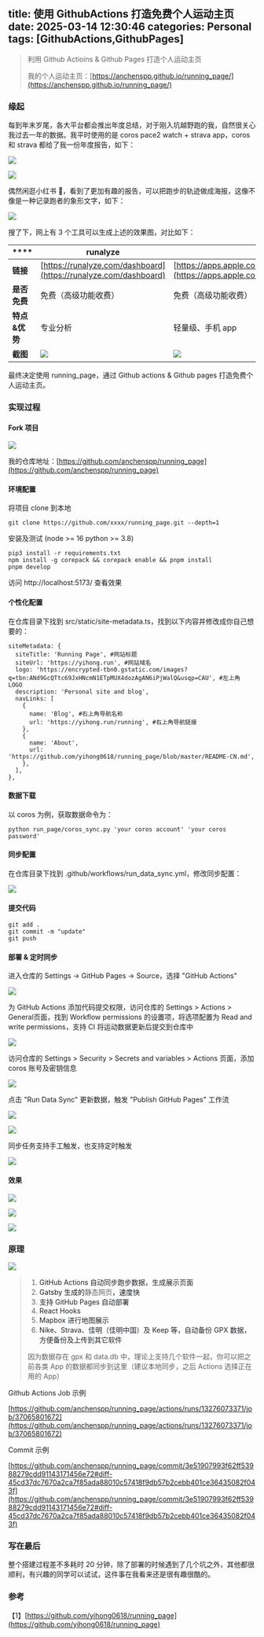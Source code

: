 title: 使用 GithubActions 打造免费个人运动主页
date: 2025-03-14 12:30:46
categories: Personal
tags: [GithubActions,GithubPages]
---
> 利用 Github Actioins & Github Pages 打造个人运动主页
>
> 我的个人运动主页：[https://anchenspp.github.io/running_page/](https://anchenspp.github.io/running_page/)

<!--more-->

### 缘起
每到年末岁尾，各大平台都会推出年度总结，对于刚入坑越野跑的我，自然很关心我过去一年的数据。我平时使用的是 coros pace2 watch + strava app，coros 和 strava 都给了我一份年度报告，如下：

![](使用GithubActions搭建免费个人运动主页/coros.png)

![](使用GithubActions搭建免费个人运动主页/strava.png)

偶然闲逛小红书 🍠，看到了更加有趣的报告，可以把跑步的轨迹做成海报，这像不像是一种记录跑者的象形文字，如下：

![](使用GithubActions搭建免费个人运动主页/redbook.png)

搜了下，网上有 3 个工具可以生成上述的效果图，对比如下：

| **** | **runalyze**                                                     | **dashclip**                                                                                               | **running_page**                                                                         |
| --- |------------------------------------------------------------------|------------------------------------------------------------------------------------------------------------|------------------------------------------------------------------------------------------|
| **链接** | [https://runalyze.com/dashboard](https://runalyze.com/dashboard) | [https://apps.apple.com/lu/app/dashclip/id6479593003](https://apps.apple.com/lu/app/dashclip/id6479593003) | [https://github.com/yihong0618/running_page](https://github.com/yihong0618/running_page) |
| **是否免费** | 免费（高级功能收费）                                                       | 免费（高级功能收费）                                                                                                 | 免费（开源）                                                                                   |
| **特点&优势** | 专业分析                                                             | 轻量级、手机 app                                                                                                 | 公开访问、自动同步                                                                                |
| **截图** | ![](使用GithubActions搭建免费个人运动主页/runalyze.png)                      | ![](使用GithubActions搭建免费个人运动主页/dashclip.png)                                                                | ![](使用GithubActions搭建免费个人运动主页/running_page.png)                                          |


最终决定使用 running_page，通过 Github actions & Github pages 打造免费个人运动主页。

### 实现过程
#### Fork 项目
![](使用GithubActions搭建免费个人运动主页/fork.png)

我的仓库地址：[https://github.com/anchenspp/running_page](https://github.com/anchenspp/running_page)

#### 环境配置
<font style="color:rgb(25, 27, 31);">将项目 clone 到本地</font>

```shell
git clone https://github.com/xxxx/running_page.git --depth=1
```

<font style="color:rgb(25, 27, 31);">安装及测试 (node >= 16 python >= 3.8)</font>

```shell
pip3 install -r requirements.txt
npm install -g corepack && corepack enable && pnpm install
pnpm develop
```

<font style="color:rgb(25, 27, 31);">访问 http://localhost:5173/ 查看效果</font>

#### <font style="color:rgb(25, 27, 31);">个性化配置</font>
<font style="color:rgb(25, 27, 31);">在仓库目录下找到 src/static/site-metadata.ts，找到以下内容并修改成你自己想要的：</font>

```shell
siteMetadata: {
  siteTitle: 'Running Page', #网站标题
  siteUrl: 'https://yihong.run', #网站域名
  logo: 'https://encrypted-tbn0.gstatic.com/images?q=tbn:ANd9GcQTtc69JxHNcmN1ETpMUX4dozAgAN6iPjWalQ&usqp=CAU', #左上角 LOGO
  description: 'Personal site and blog',
  navLinks: [
    {
      name: 'Blog', #右上角导航名称
      url: 'https://yihong.run/running', #右上角导航链接
    },
    {
      name: 'About',
      url: 'https://github.com/yihong0618/running_page/blob/master/README-CN.md',
    },
  ],
},
```

#### 数据下载
以 coros 为例，获取数据命令为：

```shell
python run_page/coros_sync.py 'your coros account' 'your coros password'
```

#### 同步配置
<font style="color:rgb(25, 27, 31);">在仓库目录下找到 .github/workflows/run_data_sync.yml，修改同步配置：</font>

![](使用GithubActions搭建免费个人运动主页/sync_config.png)

#### 提交代码
```shell
git add .
git commit -m "update"
git push
```

#### 部署 & 定时同步
<font style="color:rgb(25, 27, 31);">进入仓库的 Settings -> GitHub Pages -> Source，选择 "GitHub Actions"</font>

![](使用GithubActions搭建免费个人运动主页/deploy1.png)

<font style="color:rgb(25, 27, 31);">为 GitHub Actions 添加代码提交权限，访问仓库的 Settings > Actions > General页面，找到 Workflow permissions 的设置项，将选项配置为 Read and write permissions，支持 CI 将运动数据更新后提交到仓库中</font>

![](使用GithubActions搭建免费个人运动主页/deploy2.png)

<font style="color:rgb(25, 27, 31);">访问仓库的 Settings > Security > Secrets and variables > Actions 页面，添加 coros 账号及密钥信息</font>

![](使用GithubActions搭建免费个人运动主页/deploy3.png)

<font style="color:rgb(25, 27, 31);">点击 "Run Data Sync" 更新数据，触发 "Publish GitHub Pages" 工作流</font>

![](使用GithubActions搭建免费个人运动主页/deploy4.png)

![](使用GithubActions搭建免费个人运动主页/deploy5.png)

同步任务支持手工触发，也支持定时触发

![](使用GithubActions搭建免费个人运动主页/deploy6.png)

#### 效果
![](使用GithubActions搭建免费个人运动主页/deploy7.png)

![](使用GithubActions搭建免费个人运动主页/deploy8.png)

![](使用GithubActions搭建免费个人运动主页/deploy9.png)

### 原理
![](使用GithubActions搭建免费个人运动主页/principle.png)



> 1. <font style="color:rgb(31, 35, 40);">GitHub Actions 自动同步跑步数据，生成展示页面</font>
> 2. <font style="color:rgb(25, 27, 31);">Gatsby 生成的</font>静态网页<font style="color:rgb(25, 27, 31);">，速度快</font>
> 3. <font style="color:rgb(31, 35, 40);">支持 GitHub Pages 自动部署</font>
> 4. <font style="color:rgb(31, 35, 40);">React Hooks</font>
> 5. <font style="color:rgb(31, 35, 40);">Mapbox 进行地图展示</font>
> 6. <font style="color:rgb(31, 35, 40);">Nike、Strava、佳明（佳明中国）及 Keep 等，自动备份 GPX 数据，方便备份及上传到其它软件</font>
>
> 因为数据存在 gpx 和 data.db 中，理论上支持几个软件一起，你可以把之前各类 App 的数据都同步到这里（建议本地同步，之后 Actions 选择正在用的 App）
>



Github Actions Job 示例

[https://github.com/anchenspp/running_page/actions/runs/13276073371/job/37065801672](https://github.com/anchenspp/running_page/actions/runs/13276073371/job/37065801672)



Commit 示例

[https://github.com/anchenspp/running_page/commit/3e51907993f62ff53988279cdd91143171456e72#diff-45cd37dc7670a2ca7f85ada88010c57418f9db57b2cebb401ce36435082f043f](https://github.com/anchenspp/running_page/commit/3e51907993f62ff53988279cdd91143171456e72#diff-45cd37dc7670a2ca7f85ada88010c57418f9db57b2cebb401ce36435082f043f)

### 写在最后
整个搭建过程差不多耗时 20 分钟，除了部署的时候遇到了几个坑之外，其他都很顺利，有兴趣的同学可以试试，这件事在我看来还是很有趣很酷的。

### 参考
【1】[https://github.com/yihong0618/running_page](https://github.com/yihong0618/running_page)

